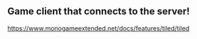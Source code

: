 ## Game client that connects to the server!

https://www.monogameextended.net/docs/features/tiled/tiled